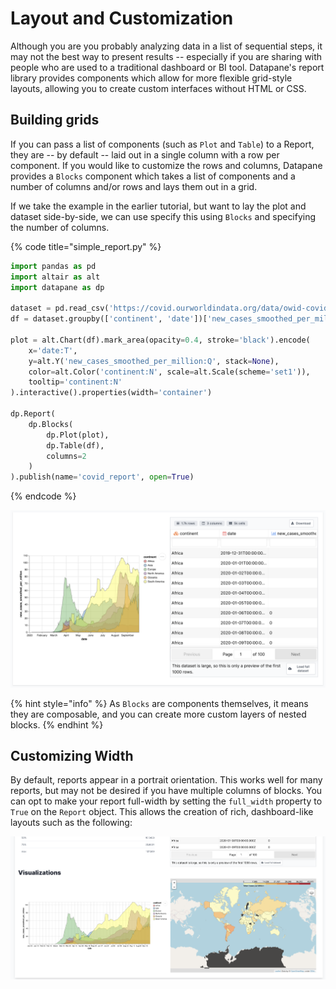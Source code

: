 # Layout and Customization

Although you are you probably analyzing data in a list of sequential steps, it may not the best way to present results -- especially if you are sharing with people who are used to a traditional dashboard or BI tool. Datapane's report library provides components which allow for more flexible grid-style layouts, allowing you to create custom interfaces without HTML or CSS.

## Building grids

If you can pass a list of components \(such as `Plot` and `Table`\) to a Report, they are -- by default -- laid out in a single column with a row per component. If you would like to customize the rows and columns, Datapane provides a `Blocks` component which takes a list of components and a number of columns and/or rows and lays them out in a grid.

If we take the example in the earlier tutorial, but want to lay the plot and dataset side-by-side, we can use specify this using `Blocks` and specifying the number of columns.

{% code title="simple\_report.py" %}
```python
import pandas as pd
import altair as alt
import datapane as dp

dataset = pd.read_csv('https://covid.ourworldindata.org/data/owid-covid-data.csv')
df = dataset.groupby(['continent', 'date'])['new_cases_smoothed_per_million'].mean().reset_index()

plot = alt.Chart(df).mark_area(opacity=0.4, stroke='black').encode(
    x='date:T',
    y=alt.Y('new_cases_smoothed_per_million:Q', stack=None),
    color=alt.Color('continent:N', scale=alt.Scale(scheme='set1')),
    tooltip='continent:N'
).interactive().properties(width='container')

dp.Report(
    dp.Blocks(
        dp.Plot(plot), 
        dp.Table(df),
        columns=2
    )
).publish(name='covid_report', open=True)
```
{% endcode %}

![](../.gitbook/assets/image%20%28104%29.png)

{% hint style="info" %}
As `Blocks` are components themselves, it means they are composable, and you can create more custom layers of nested blocks.
{% endhint %}

## Customizing Width

By default, reports appear in a portrait orientation. This works well for many reports, but may not be desired if you have multiple columns of blocks. You can opt to make your report full-width by setting the `full_width` property to `True` on the `Report` object. This allows the creation of rich, dashboard-like layouts such as the following:  


![](../.gitbook/assets/image%20%28106%29.png)



